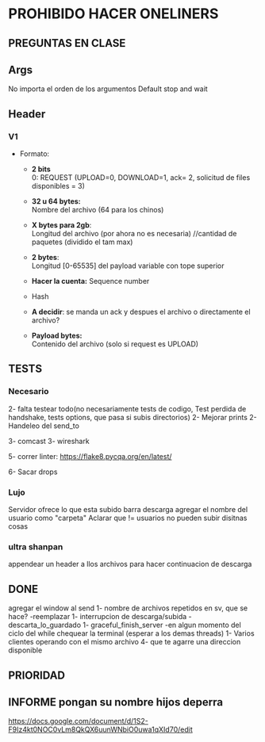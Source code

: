 # PROHIBIDO HACER ONELINERS

## PREGUNTAS EN CLASE

## Args
No importa el orden de los argumentos 
Default stop and wait

## Header
### V1
- Formato:
    - **2 bits**  
    0: REQUEST (UPLOAD=0, DOWNLOAD=1, ack= 2, solicitud de files disponibles = 3)
    - **32 u 64 bytes:**  
    Nombre del archivo (64 para los chinos)
    - **X bytes para 2gb**:  
    Longitud del archivo (por ahora no es necesaria) //cantidad de paquetes (dividido el tam max)
    - **2 bytes**:  
    Longitud [0-65535] del payload variable con tope superior
    - **Hacer la cuenta:**
    Sequence number 
    - Hash

    - **A decidir**: se manda un ack y despues el archivo o directamente el archivo?

    - **Payload bytes:**  
    Contenido del archivo (solo si request es UPLOAD)

## TESTS

### Necesario

2- falta testear todo(no necesariamente tests de codigo, Test perdida de handshake, tests options, que pasa si subis directorios)
2- Mejorar prints
2- Handeleo del send_to

3- comcast
3- wireshark

5- correr linter: https://flake8.pycqa.org/en/latest/

6- Sacar drops

### Lujo
Servidor ofrece lo que esta subido
barra descarga
agregar el nombre del usuario como "carpeta"
Aclarar que != usuarios no pueden subir disitnas cosas 

### ultra shanpan
appendear un header a llos archivos para hacer continuacion de descarga


## DONE
agregar el window al send
1- nombre de archivos repetidos en sv, que se hace? -reemplazar
1- interrupcion de descarga/subida                  -descarta_lo_guardado
1- graceful_finish_server                           -en algun momento del ciclo del while chequear la terminal (esperar a los demas threads)
1- Varios clientes operando con el mismo archivo
4- que te agarre una direccion disponible
## PRIORIDAD


## INFORME pongan su nombre hijos deperra

https://docs.google.com/document/d/1S2-F9Iz4kt0NOC0vLm8QkQX6uunWNbiO0uwa1qXId70/edit